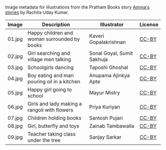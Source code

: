 Image metadata for illustrations from the Pratham Books story [Amma's stories](https://storyweaver.org.in/stories/2638-amma-s-stories) by Rachita Uday Kumar.

Image | Description | Illustrator | License
----- | ----------- | ----------- | -------
01.jpg | Happy children and woman surrounded by books | Kaveri Gopalakrishnan | [CC-BY](https://creativecommons.org/licenses/by/4.0/)
02.jpg | Girl searching and village men talking | Sonal Goyal, Sumit Sakhuja | [CC-BY](https://creativecommons.org/licenses/by/4.0/)
03.jpg | Schoolgirls dancing | Taposhi Ghoshal | [CC-BY](https://creativecommons.org/licenses/by/4.0/)
04.jpg | Boy eating and man pouring oil in a kitchen | Anupama Ajinkya Apte | [CC-BY](https://creativecommons.org/licenses/by/4.0/)
05.jpg | Happy girl going to school  | Mayur Mistry | [CC-BY](https://creativecommons.org/licenses/by/4.0/)
06.jpg | Girls and lady making a rangoli with flowers | Priya Kuriyan | [CC-BY](https://creativecommons.org/licenses/by/4.0/)
07.jpg | Children holding books | Santosh Pujari | [CC-BY](https://creativecommons.org/licenses/by/4.0/)
08.jpg | Girl, butterfly and toys | Zainab Tambawalla | [CC-BY](https://creativecommons.org/licenses/by/4.0/)
09.jpg | Teacher taking class under the tree | Sanjay Sarkar | [CC-BY](https://creativecommons.org/licenses/by/4.0/)

